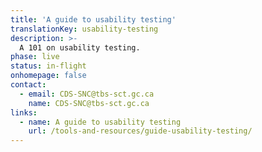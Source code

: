 ```yaml
---
title: 'A guide to usability testing'
translationKey: usability-testing
description: >-
  A 101 on usability testing.
phase: live
status: in-flight
onhomepage: false
contact:
  - email: CDS-SNC@tbs-sct.gc.ca
    name: CDS-SNC@tbs-sct.gc.ca
links:
  - name: A guide to usability testing
    url: /tools-and-resources/guide-usability-testing/
---
```

